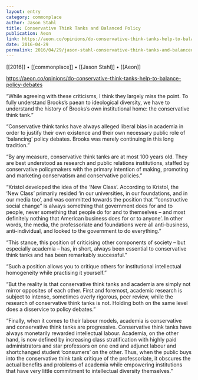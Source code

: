 ```yaml
---
layout: entry
category: commonplace
author: Jason Stahl
title: Conservative Think Tanks and Balanced Policy
publication: Aeon
link: https://aeon.co/opinions/do-conservative-think-tanks-help-to-balance-policy-debates
date: 2016-04-29
permalink: 2016/04/29/jason-stahl-conservative-think-tanks-and-balanced-policy
---
```


[[2016]] • [[commonplace]] • [[Jason Stahl]] • [[Aeon]]

https://aeon.co/opinions/do-conservative-think-tanks-help-to-balance-policy-debates

“While agreeing with these criticisms, I think they largely miss the point. To fully understand Brooks’s paean to ideological diversity, we have to understand the history of Brooks’s own institutional home: the conservative think tank.”

“Conservative think tanks have always alleged liberal bias in academia in order to justify their own existence and their own necessary public role of ‘balancing’ policy debates. Brooks was merely continuing in this long tradition.”

“By any measure, conservative think tanks are at most 100 years old. They are best understood as research and public relations institutions, staffed by conservative policymakers with the primary intention of making, promoting and marketing conservatism and conservative policies.”

“Kristol developed the idea of the ‘New Class’. According to Kristol, the ‘New Class’ primarily resided ‘in our universities, in our foundations, and in our media too’, and was committed towards the position that ‘“constructive social change” is always something that government does for and to people, never something that people do for and to themselves – and most definitely nothing that American business does for or to anyone’. In other words, the media, the professoriate and foundations were all anti-business, anti-individual, and looked to the government to do everything.”

“This stance, this position of criticising other components of society – but especially academia – has, in short, always been essential to conservative think tanks and has been remarkably successful.”

“Such a position allows you to critique others for institutional intellectual homogeneity while practising it yourself.”

“But the reality is that conservative think tanks and academia are simply not mirror opposites of each other. First and foremost, academic research is subject to intense, sometimes overly rigorous, peer review, while the research of conservative think tanks is not. Holding both on the same level does a disservice to policy debates.”

“Finally, when it comes to their labour models, academia is conservative and conservative think tanks are progressive. Conservative think tanks have always monetarily rewarded intellectual labour. Academia, on the other hand, is now defined by increasing class stratification with highly paid administrators and star professors on one end and adjunct labour and shortchanged student ‘consumers’ on the other. Thus, when the public buys into the conservative think tank critique of the professoriate, it obscures the actual benefits and problems of academia while empowering institutions that have very little commitment to intellectual diversity themselves.”

